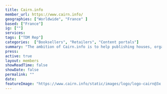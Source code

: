 ```yaml
---
title: Cairn.info 
member_url: https://www.cairn.info/
geographies: ["Worldwide", "France" ]
based: ["France"]
ig: [""] 
services: 
tags: ["TDM Rep"]
categories:  ["Booksellers", "Retailers", "Content portals"] 
summary: "The ambition of Cairn.info is to help publishing houses, organizations or associations in charge of French-speaking humanities publications to manage the coexistence of paper and digital formats."
press:
active: true
layout: members
showReadTime: false
showDate: false
permalink: ""
date: 
featureImage: "https://www.cairn.info/static/images/logo/logo-cairn@3x.png"
---
```

